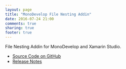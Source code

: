 ```yaml
---
layout: page
title: "MonoDevelop File Nesting Addin"
date: 2016-07-24 21:00
comments: true
sharing: true
footer: true
---
```



File Nesting Addin for MonoDevelop and Xamarin Studio.

 * [Source Code on GitHub](https://github.com/mrward/FileNesting)
 * [Release Notes](Releases/)
 